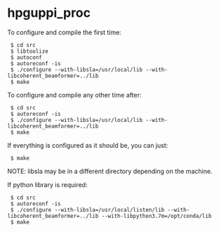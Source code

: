 # hpguppi_proc

To configure and compile the first time:
```
 $ cd src
 $ libtoolize
 $ autoconf
 $ autoreconf -is
 $ ./configure --with-libsla=/usr/local/lib --with-libcoherent_beamformer=../lib
 $ make
 ```

To configure and compile any other time after:
```
 $ cd src
 $ autoreconf -is
 $ ./configure --with-libsla=/usr/local/lib --with-libcoherent_beamformer=../lib
 $ make
 ```

If everything is configured as it should be, you can just:
```
 $ make
 ```

NOTE: libsla may be in a different directory depending on the machine.

If python library is required:

```
 $ cd src
 $ autoreconf -is
 $ ./configure --with-libsla=/usr/local/listen/lib --with-libcoherent_beamformer=../lib --with-libpython3.7m=/opt/conda/lib
 $ make
 ```
